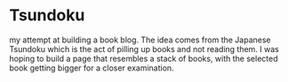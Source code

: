 # Tsundoku
my attempt at building a book blog. The idea comes from the Japanese Tsundoku which is the act of pilling up books and not reading them.
I was hoping to build a page that resembles a stack of books, with the selected book getting bigger for a closer examination.
